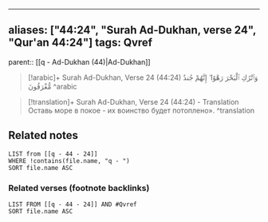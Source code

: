 
---
aliases: ["44:24", "Surah Ad-Dukhan, verse 24", "Qur'an 44:24"]
tags: Qvref
---

parent:: [[q - Ad-Dukhan (44)|Ad-Dukhan]]

> [!arabic]+ Surah Ad-Dukhan, Verse 24 (44:24)
> <span class="quran-arabic">وَٱتْرُكِ ٱلْبَحْرَ رَهْوًا ۖ إِنَّهُمْ جُندٌ مُّغْرَقُونَ</span>
^arabic

> [!translation]+ Surah Ad-Dukhan, Verse 24 (44:24) - Translation
> Оставь море в покое - их воинство будет потоплено».
^translation



## Related notes
```dataview
LIST from [[q - 44 - 24]]
WHERE !contains(file.name, "q - ")
SORT file.name ASC
```

### Related verses (footnote backlinks)
```dataview
LIST FROM [[q - 44 - 24]] AND #Qvref
SORT file.name ASC
```

